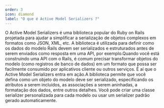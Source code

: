 ```yaml
---
order: 3
icon: diamond
label: "O que é Active Model Serializers ?"
---
```


<!-- Araújo -->

O Active Model Serializers é uma biblioteca popular do Ruby on Rails projetada para ajudar a simplificar a serialização de objetos complexos em formatos como JSON, XML, etc. A biblioteca é utilizada para definir como os dados do modelo Rails devem ser serializados e estruturados antes de serem enviados como resposta em uma API, por exemplo.Quando você está construindo uma API com o Rails, é comum precisar transformar objetos do modelo (como registros de banco de dados) em um formato que possa ser facilmente consumido por aplicativos cliente ou outros serviços. É aí que o Active Model Serializers entra em ação.A biblioteca permite que você defina como um objeto do modelo deve ser serializado, especificando os atributos a serem incluídos, as associações a serem aninhadas, a formatação dos dados, entre outros detalhes. Você pode criar uma classe serializer personalizada para cada modelo ou usar um serializer padrão gerado automaticamente.